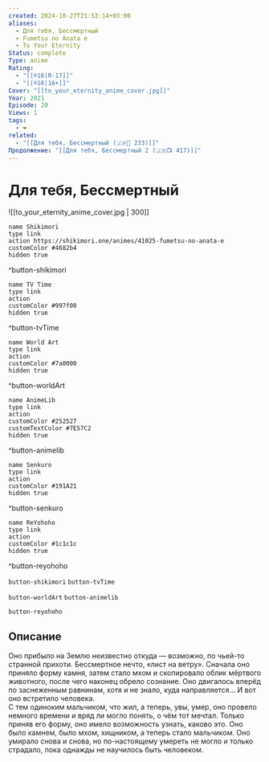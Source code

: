 ```yaml
---
created: 2024-10-27T21:53:14+03:00
aliases:
  - Для тебя, Бессмертный
  - Fumetsu no Anata e
  - To Your Eternity
Status: complete
Type: anime
Rating:
  - "[[®️16|R-17]]"
  - "[[®️16|16+]]"
Cover: "[[to_your_eternity_anime_cover.jpg]]"
Year: 2021
Episode: 20
Views: 1
tags:
  - ❤
related:
  - "[[Для тебя, Бессмертный (🇯🇵📗 233)]]"
Продолжение: "[[Для тебя, Бессмертный 2 (🇯🇵📺 417)]]"
---
```


# Для тебя, Бессмертный

![[to_your_eternity_anime_cover.jpg | 300]]

```button
name Shikimori
type link
action https://shikimori.one/animes/41025-fumetsu-no-anata-e
customColor #4682b4
hidden true
```
^button-shikimori

```button
name TV Time
type link
action 
customColor #997f00
hidden true
```
^button-tvTime

```button
name World Art
type link
action 
customColor #7a0000
hidden true
```
^button-worldArt

```button
name AnimeLib
type link
action 
customColor #252527
customTextColor #7E57C2
hidden true
```
^button-animelib

```button
name Senkuro
type link
action 
customColor #191A21
hidden true
```
^button-senkuro

```button
name ReYohoho
type link
action 
customColor #1c1c1c
hidden true
```
^button-reyohoho



`button-shikimori` `button-tvTime`

`button-worldArt` `button-animelib`

`button-reyohoho`

## Описание

Оно прибыло на Землю неизвестно откуда — возможно, по чьей-то странной прихоти. Бессмертное нечто, «лист на ветру». Сначала оно приняло форму камня, затем стало мхом и скопировало облик мёртвого животного, после чего наконец обрело сознание. Оно двигалось вперёд по заснеженным равнинам, хотя и не знало, куда направляется... И вот оно встретило человека.  
С тем одиноким мальчиком, что жил, а теперь, увы, умер, оно провело немного времени и вряд ли могло понять, о чём тот мечтал. Только приняв его форму, оно имело возможность узнать, каково это. Оно было камнем, было мхом, хищником, а теперь стало мальчиком. Оно умирало снова и снова, но по-настоящему умереть не могло и только страдало, пока однажды не научилось быть человеком.

